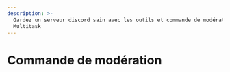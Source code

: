 ```yaml
---
description: >-
  Gardez un serveur discord sain avec les outils et commande de modération de
  Multitask
---
```


# Commande de modération

